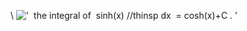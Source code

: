 \\
!['  the integral of  sinh(x) //thinsp dx  = cosh(x)+C . '](../dictionary/equation_images/3918.1..png)
